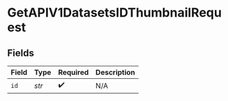 # GetAPIV1DatasetsIDThumbnailRequest


## Fields

| Field              | Type               | Required           | Description        |
| ------------------ | ------------------ | ------------------ | ------------------ |
| `id`               | *str*              | :heavy_check_mark: | N/A                |